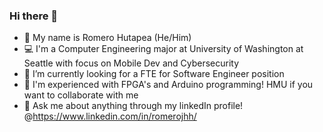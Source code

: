 ### Hi there 👋

- :name_badge: My name is Romero Hutapea (He/Him)
- :computer: I'm a Computer Engineering major at University of Washington at Seattle with focus on Mobile Dev and Cybersecurity
- 🌱 I’m currently looking for a FTE for Software Engineer position
- 👯 I'm experienced with FPGA's and Arduino programming! HMU if you want to collaborate with me
- 💬 Ask me about anything through my linkedIn profile! @https://www.linkedin.com/in/romerojhh/

<!--
**MrSaladdd/MrSaladdd** is a ✨ _special_ ✨ repository because its `README.md` (this file) appears on your GitHub profile.

Here are some ideas to get you started:

- 🔭 I’m currently working on ...
- 🌱 I’m currently learning ...
- 👯 I’m looking to collaborate on ...
- 🤔 I’m looking for help with ...
- 💬 Ask me about ...
- 📫 How to reach me: ...
- 😄 Pronouns: ...
- ⚡ Fun fact: ...
-->
